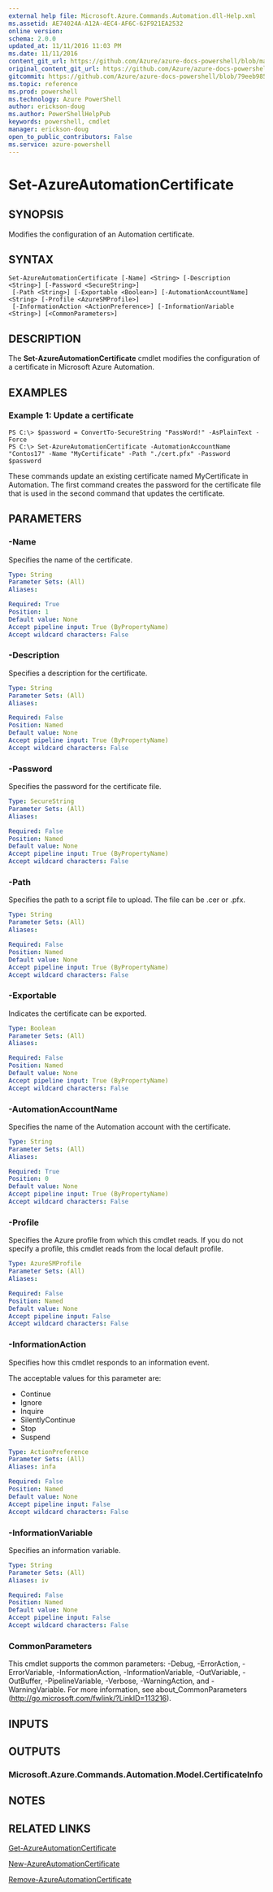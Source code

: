 ```yaml
---
external help file: Microsoft.Azure.Commands.Automation.dll-Help.xml
ms.assetid: AE74024A-A12A-4EC4-AF6C-62F921EA2532
online version: 
schema: 2.0.0
updated_at: 11/11/2016 11:03 PM
ms.date: 11/11/2016
content_git_url: https://github.com/Azure/azure-docs-powershell/blob/master/azureps-cmdlets-docs/ServiceManagement/Azure.Automation/v3.1.0/Set-AzureAutomationCertificate.md
original_content_git_url: https://github.com/Azure/azure-docs-powershell/blob/master/azureps-cmdlets-docs/ServiceManagement/Azure.Automation/v3.1.0/Set-AzureAutomationCertificate.md
gitcommit: https://github.com/Azure/azure-docs-powershell/blob/79eeb985ea480979357fb4695832a0c3d29a48bf/azureps-cmdlets-docs/ServiceManagement/Azure.Automation/v3.1.0/Set-AzureAutomationCertificate.md
ms.topic: reference
ms.prod: powershell
ms.technology: Azure PowerShell
author: erickson-doug
ms.author: PowerShellHelpPub
keywords: powershell, cmdlet
manager: erickson-doug
open_to_public_contributors: False
ms.service: azure-powershell
---
```


# Set-AzureAutomationCertificate

## SYNOPSIS
Modifies the configuration of an Automation certificate.

## SYNTAX

```
Set-AzureAutomationCertificate [-Name] <String> [-Description <String>] [-Password <SecureString>]
 [-Path <String>] [-Exportable <Boolean>] [-AutomationAccountName] <String> [-Profile <AzureSMProfile>]
 [-InformationAction <ActionPreference>] [-InformationVariable <String>] [<CommonParameters>]
```

## DESCRIPTION
The **Set-AzureAutomationCertificate** cmdlet modifies the configuration of a certificate in Microsoft Azure Automation.

## EXAMPLES

### Example 1: Update a certificate
```
PS C:\> $password = ConvertTo-SecureString "PassWord!" -AsPlainText -Force
PS C:\> Set-AzureAutomationCertificate -AutomationAccountName "Contos17" -Name "MyCertificate" -Path "./cert.pfx" -Password $password
```

These commands update an existing certificate named MyCertificate in Automation.
The first command creates the password for the certificate file that is used in the second command that updates the certificate.

## PARAMETERS

### -Name
Specifies the name of the certificate.

```yaml
Type: String
Parameter Sets: (All)
Aliases: 

Required: True
Position: 1
Default value: None
Accept pipeline input: True (ByPropertyName)
Accept wildcard characters: False
```

### -Description
Specifies a description for the certificate.

```yaml
Type: String
Parameter Sets: (All)
Aliases: 

Required: False
Position: Named
Default value: None
Accept pipeline input: True (ByPropertyName)
Accept wildcard characters: False
```

### -Password
Specifies the password for the certificate file.

```yaml
Type: SecureString
Parameter Sets: (All)
Aliases: 

Required: False
Position: Named
Default value: None
Accept pipeline input: True (ByPropertyName)
Accept wildcard characters: False
```

### -Path
Specifies the path to a script file to upload.
The file can be .cer or .pfx.

```yaml
Type: String
Parameter Sets: (All)
Aliases: 

Required: False
Position: Named
Default value: None
Accept pipeline input: True (ByPropertyName)
Accept wildcard characters: False
```

### -Exportable
Indicates the certificate can be exported.

```yaml
Type: Boolean
Parameter Sets: (All)
Aliases: 

Required: False
Position: Named
Default value: None
Accept pipeline input: True (ByPropertyName)
Accept wildcard characters: False
```

### -AutomationAccountName
Specifies the name of the Automation account with the certificate.

```yaml
Type: String
Parameter Sets: (All)
Aliases: 

Required: True
Position: 0
Default value: None
Accept pipeline input: True (ByPropertyName)
Accept wildcard characters: False
```

### -Profile
Specifies the Azure profile from which this cmdlet reads.
If you do not specify a profile, this cmdlet reads from the local default profile.

```yaml
Type: AzureSMProfile
Parameter Sets: (All)
Aliases: 

Required: False
Position: Named
Default value: None
Accept pipeline input: False
Accept wildcard characters: False
```

### -InformationAction
Specifies how this cmdlet responds to an information event.

The acceptable values for this parameter are:

- Continue
- Ignore
- Inquire
- SilentlyContinue
- Stop
- Suspend

```yaml
Type: ActionPreference
Parameter Sets: (All)
Aliases: infa

Required: False
Position: Named
Default value: None
Accept pipeline input: False
Accept wildcard characters: False
```

### -InformationVariable
Specifies an information variable.

```yaml
Type: String
Parameter Sets: (All)
Aliases: iv

Required: False
Position: Named
Default value: None
Accept pipeline input: False
Accept wildcard characters: False
```

### CommonParameters
This cmdlet supports the common parameters: -Debug, -ErrorAction, -ErrorVariable, -InformationAction, -InformationVariable, -OutVariable, -OutBuffer, -PipelineVariable, -Verbose, -WarningAction, and -WarningVariable. For more information, see about_CommonParameters (http://go.microsoft.com/fwlink/?LinkID=113216).

## INPUTS

## OUTPUTS

### Microsoft.Azure.Commands.Automation.Model.CertificateInfo

## NOTES

## RELATED LINKS

[Get-AzureAutomationCertificate](xref:ServiceManagement/Azure.Automation/v3.1.0/Get-AzureAutomationCertificate.md)

[New-AzureAutomationCertificate](xref:ServiceManagement/Azure.Automation/v3.1.0/New-AzureAutomationCertificate.md)

[Remove-AzureAutomationCertificate](xref:ServiceManagement/Azure.Automation/v3.1.0/Remove-AzureAutomationCertificate.md)


